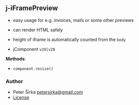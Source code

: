 ## j-iFramePreview

- easy usage for e.g. invoices, mails or some other previews
- can render HTML safely
- height of iframe is automatically counted from the `body`

- jComponent `v19|v20`

__Methods__:
- `component.resize()`

### Author

- Peter Širka <petersirka@gmail.com>
- [License](https://www.totaljs.com/license/)